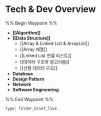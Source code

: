 # Tech & Dev Overview

%% Begin Waypoint %%
- **[[Algorithm]]**
- **[[Data Structure]]**
	- [[Array & Linked List & ArrayList]]
	- [[Array 배열]]
	- [[Linked List 연결 리스트]]
	- [[데이터 구조와 알고리즘]]
	- [[선형 데이터 구조]]
- **Database**
- **Design Pattern**
- **Network**
- **Software Engineering**

%% End Waypoint %%


```ccard
type: folder_brief_live
```


